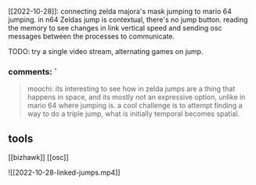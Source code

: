 [[2022-10-28]]: connecting zelda majora's mask jumping to mario 64 jumping. in n64 Zeldas jump is contextual, there's no jump button. reading the memory to see changes in link vertical speed and sending osc messages between the processes to communicate.

TODO: try a single video stream, alternating games on jump.

### comments: `

> moochi: its interesting to see how in zelda jumps are a thing that happens in space, and its mostly not an expressive option, unlike in mario 64 where jumping is. a cool challenge is to attempt finding a way to do a triple jump, what is initially temporal becomes spatial.

## tools
[[bizhawk]]
[[osc]]

![[2022-10-28-linked-jumps.mp4]]